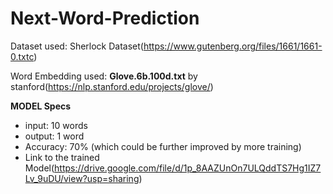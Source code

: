 # Next-Word-Prediction

Dataset used: Sherlock Dataset(https://www.gutenberg.org/files/1661/1661-0.txtc)

Word Embedding used: **Glove.6b.100d.txt** by stanford(https://nlp.stanford.edu/projects/glove/)

**MODEL Specs**
* input: 10 words
* output: 1 word
* Accuracy: 70% (which could be further improved by more training)
* Link to the trained Model(https://drive.google.com/file/d/1p_8AAZUnOn7ULQddTS7Hg1IZ7Lv_9uDU/view?usp=sharing)
